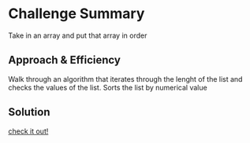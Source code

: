 # Challenge Summary

Take in an array and put that array in order

## Approach & Efficiency

Walk through an algorithm that iterates through the lenght of the list and checks the values of the list. Sorts the list by numerical value

## Solution

[check it out!](/python/insertion_sort/insertion_sort.py)
